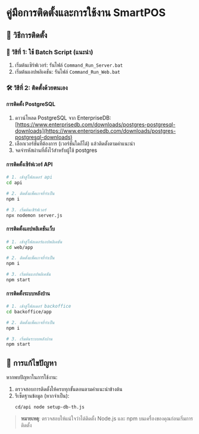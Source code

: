 # คู่มือการติดตั้งและการใช้งาน SmartPOS

## 📝 วิธีการติดตั้ง

### 🚀 วิธีที่ 1: ใช้ Batch Script (แนะนำ)

1. เริ่มต้นเซิร์ฟเวอร์: รันไฟล์ `Command_Run_Server.bat`
2. เริ่มต้นแอปพลิเคชัน: รันไฟล์ `Command_Run_Web.bat`

### 🛠️ วิธีที่ 2: ติดตั้งด้วยตนเอง

#### การติดตั้ง PostgreSQL
1. ดาวน์โหลด PostgreSQL จาก EnterpriseDB: [https://www.enterprisedb.com/downloads/postgres-postgresql-downloads](https://www.enterprisedb.com/downloads/postgres-postgresql-downloads)
2. เลือกเวอร์ชั่นที่ต้องการ (เวอร์ชั่นใดก็ได้) แล้วติดตั้งตามคำแนะนำ
3. จดจำรหัสผ่านที่ตั้งไว้สำหรับผู้ใช้ postgres

#### การติดตั้งเซิร์ฟเวอร์ API
```bash
# 1. เข้าสู่โฟลเดอร์ api
cd api

# 2. ติดตั้งแพ็คเกจที่จำเป็น
npm i

# 3. เริ่มต้นเซิร์ฟเวอร์
npx nodemon server.js
```

#### การติดตั้งแอปพลิเคชันเว็บ
```bash
# 1. เข้าสู่โฟลเดอร์แอปพลิเคชัน
cd web/app

# 2. ติดตั้งแพ็คเกจที่จำเป็น
npm i

# 3. เริ่มต้นแอปพลิเคชัน
npm start
```

#### การติดตั้งระบบหลังบ้าน
```bash
# 1. เข้าสู่โฟลเดอร์ backoffice
cd backoffice/app

# 2. ติดตั้งแพ็คเกจที่จำเป็น
npm i

# 3. เริ่มต้นระบบหลังบ้าน
npm start
```

## 🔧 การแก้ไขปัญหา

หากพบปัญหาในการใช้งาน:

1. ตรวจสอบการติดตั้งให้ครบทุกขั้นตอนตามคำแนะนำข้างต้น
2. รีเซ็ตฐานข้อมูล (หากจำเป็น):
    ```bash
    cd/api node setup-db-th.js
    ```

> **หมายเหตุ**: ตรวจสอบให้แน่ใจว่าได้ติดตั้ง Node.js และ npm บนเครื่องของคุณก่อนเริ่มการติดตั้ง

